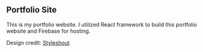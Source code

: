 <h2> Portfolio Site </h2>
<p>  
  This is my portfolio website. I utilized React framework to build this portfolio website and Firebase for hosting. 
</p> 
<p> 
  Design credit: <a href="https://www.styleshout.com/" target="_blank">Styleshout </a>
</p> 
